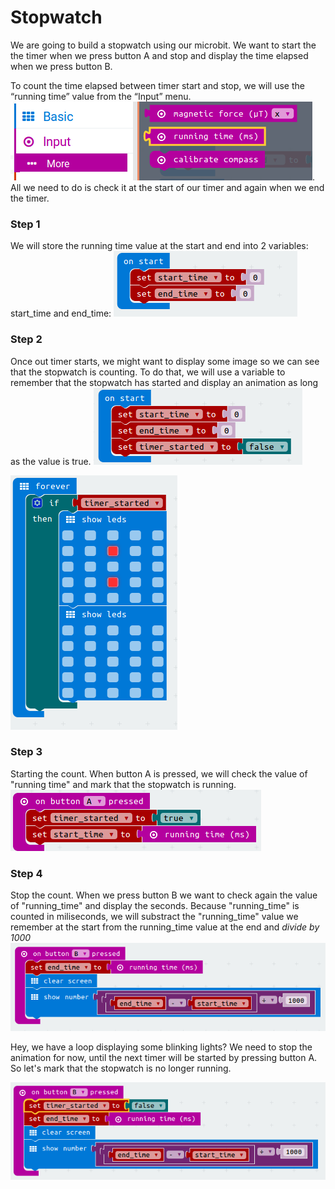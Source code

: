 # Stopwatch

We are going to build a stopwatch using our microbit. We want to start the the timer when we press button A and stop and display the time elapsed when we press button B.

To count the time elapsed between timer start and stop, we will use the “running time” value from the “Input” menu.
![Running time](/Instructions/Stopwatch/Running_time_input.png). All we need to do is check it at the start of our timer and again when we end the timer.

### Step 1
We will store the running time value at the start and end into 2 variables: start_time and end_time:
![start_time and end_time](/Instructions/Stopwatch/Set_time_vars.png)

### Step 2
Once out timer starts, we might want to display some image so we can see that the stopwatch is counting. To do that, we will use  a variable to remember that the stopwatch has started and display an animation as long as the value is true.
![adding "timer_started"](/Instructions/Stopwatch/Stopwatch_init_vars.png)

![animation counting](/Instructions/Stopwatch/Animation_stopwatch_counting.png)

### Step 3
Starting the count. When button A is pressed, we will check the value of "running time" and mark that the stopwatch is running.
![start count](/Instructions/Stopwatch/Start_count.png)

### Step 4
Stop the count. When we press button B we want to check again the value of "running_time" and display the seconds. Because "running_time" is counted in miliseconds, we will substract the "running_time" value we remember at the start from the running_time value at the end and *divide by 1000*
![stop count](/Instructions/Stopwatch/Display_end_time.png)

Hey, we have a loop displaying some blinking lights? We need to stop the animation for now, until the next timer will be started by pressing button A. So let's mark that the stopwatch is no longer running.

![stop animation and display count](/Instructions/Stopwatch/Stop_animation_and_display_timer.png)


